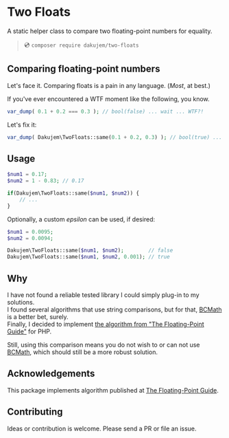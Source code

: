 # Two Floats

A static helper class to compare two floating-point numbers for equality.

> 💿 `composer require dakujem/two-floats`


## Comparing floating-point numbers

Let's face it. Comparing floats is a pain in any language. (_Most_, at best.)

If you've ever encountered a WTF moment like the following, you know.
```php
var_dump( 0.1 + 0.2 === 0.3 ); // bool(false) ... wait ... WTF?!
```

Let's fix it:
```php
var_dump( Dakujem\TwoFloats::same(0.1 + 0.2, 0.3) ); // bool(true) ... now we are talking
```


## Usage

```php
$num1 = 0.17;
$num2 = 1 - 0.83; // 0.17

if(Dakujem\TwoFloats::same($num1, $num2)) {
    // ...
}
```

Optionally, a custom _epsilon_ can be used, if desired:
```php
$num1 = 0.0095;
$num2 = 0.0094;

Dakujem\TwoFloats::same($num1, $num2);        // false
Dakujem\TwoFloats::same($num1, $num2, 0.001); // true
```


## Why

I have not found a reliable tested library I could simply plug-in to my solutions.\
I found several algorithms that use string comparisons, but for that,
[BCMath](https://www.php.net/manual/en/book.bc.php) is a better bet, surely.\
Finally, I decided to implement [the algorithm from "The Floating-Point Guide"](https://floating-point-gui.de/errors/comparison/) for PHP.

Still, using this comparison means you do not wish to or can not use
[BCMath](https://www.php.net/manual/en/book.bc.php),
which should still be a more robust solution.


 ## Acknowledgements
 
 This package implements algorithm published at
 [The Floating-Point Guide](https://floating-point-gui.de/errors/comparison/).
 
 
## Contributing

Ideas or contribution is welcome. Please send a PR or file an issue.
